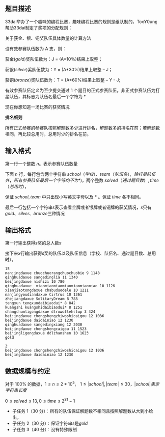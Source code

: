 ## 题目描述

33dai举办了一个趣味的编程比赛，趣味编程比赛的规则是组队制的。TooY0ung帮助33dai制定了奖项的分配规则：

关于获金、银、铜奖队伍具体数量的计算方法

​设有效参赛队伍数为 A 支，则：

​获金($gold$)奖队伍数为：J = (A*10%)结果上取整；

​获银($silver$)奖队伍数为：Y = (A*30%)结果上取整 – J；

​获铜($bronze$)奖队伍数为：T = (A*60%)结果上取整 – Y - J;

有效参赛队伍定义为至少提交通过 1 个题目的正式参赛队伍，非正式参赛队伍为打星队伍，其标志为队伍名最后一个字符为 *

现在你想知道一场比赛的获奖情况

**排名细则**

所有正式参赛的参赛队按照解题数多少进行排名，解题数多的排名在前；若解题数相同，再比较总用时，总用时少的排名在前。

## 输入格式

第一行一个整数 $n$。表示参赛队伍数量

下面 $n$ 行，每行包含两个字符串 $school（学校）、team（队伍名），除打星队伍外，所有参赛队伍最后一个字符均不为*)$，两个整数 $solved（通过题目数）, time（总用时）$，

保证 $school,team$ 中只出现小写英文字母以及 \* 。保证 $time$ 各不相同。

最后一行包括一个字符串$s$表示查看金牌或者银牌或者铜牌的获奖情况，$s$只有$gold、silver、bronze$三种情况

## 输出格式

第一行输出获得$s$奖的总人数$x$

接下来$x$行输出获得$s$奖的队伍以及队伍信息（学校、队伍名、通过题目数、总用时）。

```input1
15
nanjingdaxue chuochuorangchuochuobie 9 1148
qinghuadaxue sangedinglia 11 1340
beijingdaxue nishizi 10 780
qinghuadaxue  miaomiaomiaomiaomiaomiaomiao 10 1126
xianjiaotongdaxue chabuduodele 10 1211
nanjingyoudiandaxue Cirtrus 10 1361
zhejiangdaxue SolitaryDream 8 788
tengxun tengxundaibiaodui* 8 842
kuangshi kuangshidaibiaodui* 8 1251
changchunligongdaxue dlrowollehstup 3 324
beijingdaxue chongshengzhiwoshicaigou 12 1036
beijingdaxue daidainiao 12 1230
qinghuadaxue sangedingxiang 12 2030
beijingdaxue chongshengcaigou 11 1523
beijingligongdaxue ddlzhanshen 10 1623
gold
```

```output1
2
beijingdaxue chongshengzhiwoshicaigou 12 1036
beijingdaxue daidainiao 12 1230
```

## 数据规模与约定

对于 $100\%$ 的数据，$1\leq n \leq2* 10^5$，
$1\leq |school|,|team| \leq 30$，$|school|表示字符串长度$

$0 \leq solved \leq 13,0 \leq time \leq 2^{31}-1$

- 子任务 1（30 分）：所有的队伍保证解题数不相同且按照解题数从大到小给出。
- 子任务 2（30 分）：保证字符串$s$是$gold$
- 子任务 3（40 分）：没有特殊限制


